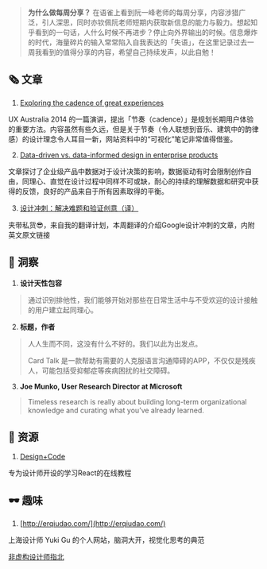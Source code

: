 > **为什么做每周分享？**
> 在语雀上看到阮一峰老师的每周分享，内容涉猎广泛，引人深思，同时亦钦佩阮老师短期内获取新信息的能力与毅力。想起知乎看到的一句话，人什么时候不再进步？停止向外界输出的时候。信息爆炸的时代，海量碎片的输入常常陷入自我表达的「失语」，在这里记录过去一周我看到的值得分享的内容，希望自己持续发声，以此自勉！

##  🗞 文章

1. [Exploring the cadence of great experiences](http://www.uxaustralia.com.au/conferences/uxaustralia-2014/presentation/cadence-great-experiences/)

UX Australia 2014 的一篇演讲，提出「节奏（cadence）」是规划长期用户体验的重要方法。内容虽然有些久远，但是关于节奏（令人联想到音乐、建筑中的韵律感）的设计理念令人耳目一新，网站资料中的“可视化”笔记非常值得借鉴。

2. [Data-driven vs. data-informed design in enterprise products](https://medium.com/designing-atlassian/data-driven-vs-data-informed-design-in-enterprise-products-538749b1b4eb)

文章探讨了企业级产品中数据对于设计决策的影响，数据驱动有时会限制创作自由，同理心、直觉在设计过程中同样不可或缺，耐心的持续的理解数据和研究中获得的反馈，良好的产品来自于所有因素取得的平衡。

3. [设计冲刺：解决难题和验证创意（译）](https://www.yuque.com/u24201/as4it2/em5ncl)

夹带私货😎，来自我的翻译计划，本周翻译的介绍Google设计冲刺的文章，内附英文原文链接

## 💬 洞察

1. **设计天性包容**

> 通过识别排他性，我们能够开始对那些在日常生活中与不受欢迎的设计接触的用户建立起同理心。

2. **标题，作者**

> 人人生而不同，这没有什么不好的。我们以此为出发点。
>
> Card Talk 是一款帮助有需要的人克服语言沟通障碍的APP，不仅仅是残疾人，可能包括受抑郁症等疾病困扰的社交障碍。

3. **Joe Munko, User Research Director at Microsoft**

> Timeless research is really about building long-term organizational knowledge and curating what you’ve already learned.

## 💎 资源

1. [Design+Code](https://designcode.io/)

专为设计师开设的学习React的在线教程

## 🕶 趣味

1. [http://erqiudao.com/](http://erqiudao.com/)  

上海设计师 Yuki Gu 的个人网站，脑洞大开，视觉化思考的典范 

[非虚构设计师指北](https://www.yuque.com/lynnete/design)